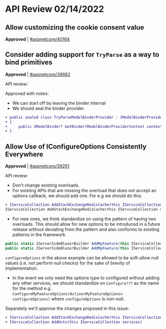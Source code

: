 # API Review 02/14/2022

## Allow customizing the cookie consent value

**Approved** | [#aspnetcore/40164](https://github.com/dotnet/aspnetcore/issues/40164)

## Consider adding support for `TryParse` as a way to bind primitives

**Approved** | [#aspnetcore/39682](https://github.com/dotnet/aspnetcore/issues/39682#issuecomment-1039424654)

API review:

Approved with notes: 

* We can start off by leaving the binder internal
* We should seal the binder provider.

```diff
+ public sealed class TryParseModelBinderProvider : IModelBinderProvider
+ {
+     public IModelBinder? GetBinder(ModelBinderProviderContext context);
+ }
```


## Allow Use of IConfigureOptions Consistently Everywhere

**Approved** | [#aspnetcore/39251](https://github.com/dotnet/aspnetcore/issues/39251#issuecomment-1039436292)

API review:
* Don't change existing overloads.
* For existing APIs that are missing the overload that does not accept an options callback, we should add one. For e.g we should do this:

```diff
+ IServiceCollection AddStackExchangeRedisCache(this IServiceCollection services)
IServiceCollection AddStackExchangeRedisCache(this IServiceCollection services, Action<RedisCacheOptions> setupAction)

```

* For new ones, we think standardize on using the pattern of having two overloads. This should allow for new options to be introduced in a future release without deviating from the pattern and also conforms to existing patterns in the framework.

```C#
public static IServerSideBlazorBuilder AddMyFeature(this IServiceCollection services);
public static IServerSideBlazorBuilder AddMyFeature(this IServiceCollection services, Action<MyFeatureOption> configureOptions) ;
```

`configureOptions` in the above example can be allowed to be soft-allow null values (i.e. not perform null checks) for the sake of brevity of implementation.

* In the event we only need the options type to configured without adding any other services, we should standardize on `Configure???` as the name for the method e.g. `ConfigureMyFeatureOptions(Action<MyFeatureOptions> configureOptions)` where `configureOptions` is non-null.

Separately we'll approve the changes proposed in this issue:

```diff
+ IServiceCollection AddStackExchangeRedisCache(this IServiceCollection services)
+ IServiceCollection AddHsts(this IServiceCollection services)
```
